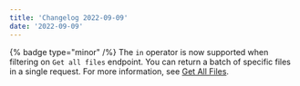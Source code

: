 ```yaml
---
title: 'Changelog 2022-09-09'
date: '2022-09-09'
---
```

{% badge type="minor" /%} The `in` operator is now supported when filtering on `Get all files` endpoint. You can return a batch of specific files in a single request. For more information, see [Get All Files](/docs/pxm/products/product-assets/get-all-files).
